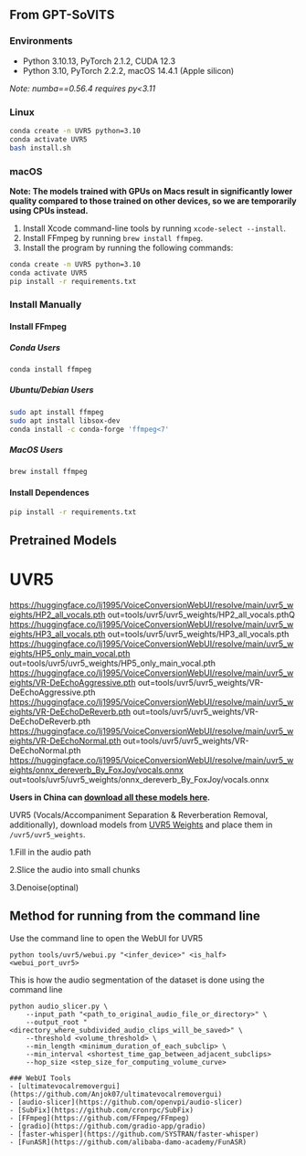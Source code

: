 From GPT-SoVITS
---

### Environments

- Python 3.10.13, PyTorch 2.1.2, CUDA 12.3
- Python 3.10, PyTorch 2.2.2, macOS 14.4.1 (Apple silicon)

_Note: numba==0.56.4 requires py<3.11_

### Linux

```bash
conda create -n UVR5 python=3.10
conda activate UVR5
bash install.sh
```

### macOS

**Note: The models trained with GPUs on Macs result in significantly lower quality compared to those trained on other devices, so we are temporarily using CPUs instead.**

1. Install Xcode command-line tools by running `xcode-select --install`.
2. Install FFmpeg by running `brew install ffmpeg`.
3. Install the program by running the following commands:

```bash
conda create -n UVR5 python=3.10
conda activate UVR5
pip install -r requirements.txt
```

### Install Manually

#### Install FFmpeg

##### Conda Users

```bash
conda install ffmpeg
```

##### Ubuntu/Debian Users

```bash
sudo apt install ffmpeg
sudo apt install libsox-dev
conda install -c conda-forge 'ffmpeg<7'
```

##### MacOS Users
```bash
brew install ffmpeg
```

#### Install Dependences

```bash
pip install -r requirements.txt
```

## Pretrained Models

# UVR5
https://huggingface.co/lj1995/VoiceConversionWebUI/resolve/main/uvr5_weights/HP2_all_vocals.pth
  out=tools/uvr5/uvr5_weights/HP2_all_vocals.pthQ
https://huggingface.co/lj1995/VoiceConversionWebUI/resolve/main/uvr5_weights/HP3_all_vocals.pth
  out=tools/uvr5/uvr5_weights/HP3_all_vocals.pth
https://huggingface.co/lj1995/VoiceConversionWebUI/resolve/main/uvr5_weights/HP5_only_main_vocal.pth
  out=tools/uvr5/uvr5_weights/HP5_only_main_vocal.pth
https://huggingface.co/lj1995/VoiceConversionWebUI/resolve/main/uvr5_weights/VR-DeEchoAggressive.pth
  out=tools/uvr5/uvr5_weights/VR-DeEchoAggressive.pth
https://huggingface.co/lj1995/VoiceConversionWebUI/resolve/main/uvr5_weights/VR-DeEchoDeReverb.pth
  out=tools/uvr5/uvr5_weights/VR-DeEchoDeReverb.pth
https://huggingface.co/lj1995/VoiceConversionWebUI/resolve/main/uvr5_weights/VR-DeEchoNormal.pth
  out=tools/uvr5/uvr5_weights/VR-DeEchoNormal.pth
https://huggingface.co/lj1995/VoiceConversionWebUI/resolve/main/uvr5_weights/onnx_dereverb_By_FoxJoy/vocals.onnx
  out=tools/uvr5/uvr5_weights/onnx_dereverb_By_FoxJoy/vocals.onnx


**Users in China can [download all these models here](https://www.yuque.com/baicaigongchang1145haoyuangong/ib3g1e/dkxgpiy9zb96hob4#nVNhX).**

UVR5 (Vocals/Accompaniment Separation & Reverberation Removal, additionally), download models from [UVR5 Weights](https://huggingface.co/lj1995/VoiceConversionWebUI/tree/main/uvr5_weights) and place them in `/uvr5/uvr5_weights`.

1.Fill in the audio path

2.Slice the audio into small chunks

3.Denoise(optinal)

## Method for running from the command line
Use the command line to open the WebUI for UVR5
```
python tools/uvr5/webui.py "<infer_device>" <is_half> <webui_port_uvr5>
```
<!-- If you can't open a browser, follow the format below for UVR processing,This is using mdxnet for audio processing
```
python mdxnet.py --model --input_root --output_vocal --output_ins --agg_level --format --device --is_half_precision 
``` -->
This is how the audio segmentation of the dataset is done using the command line
```
python audio_slicer.py \
    --input_path "<path_to_original_audio_file_or_directory>" \
    --output_root "<directory_where_subdivided_audio_clips_will_be_saved>" \
    --threshold <volume_threshold> \
    --min_length <minimum_duration_of_each_subclip> \
    --min_interval <shortest_time_gap_between_adjacent_subclips> 
    --hop_size <step_size_for_computing_volume_curve>

### WebUI Tools
- [ultimatevocalremovergui](https://github.com/Anjok07/ultimatevocalremovergui)
- [audio-slicer](https://github.com/openvpi/audio-slicer)
- [SubFix](https://github.com/cronrpc/SubFix)
- [FFmpeg](https://github.com/FFmpeg/FFmpeg)
- [gradio](https://github.com/gradio-app/gradio)
- [faster-whisper](https://github.com/SYSTRAN/faster-whisper)
- [FunASR](https://github.com/alibaba-damo-academy/FunASR)
